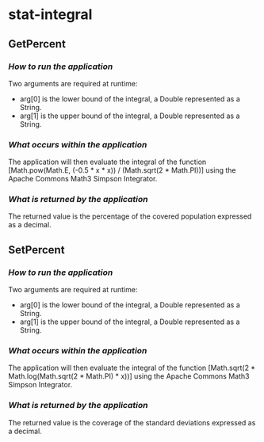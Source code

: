 # stat-integral

## GetPercent

### _How to run the application_
Two arguments are required at runtime:
* arg[0] is the lower bound of the integral, a Double represented as a String.
* arg[1] is the upper bound of the integral, a Double represented as a String.

### _What occurs within the application_
The application will then evaluate the integral of the function
[Math.pow(Math.E, (-0.5 * x * x)) / (Math.sqrt(2 * Math.PI))]
using the Apache Commons Math3 Simpson Integrator.

### _What is returned by the application_
The returned value is the percentage of the covered population expressed as a decimal.

## SetPercent

### _How to run the application_
Two arguments are required at runtime:
* arg[0] is the lower bound of the integral, a Double represented as a String.
* arg[1] is the upper bound of the integral, a Double represented as a String.

### _What occurs within the application_
The application will then evaluate the integral of the function
[Math.sqrt(2 * Math.log(Math.sqrt(2 * Math.PI) * x))]
using the Apache Commons Math3 Simpson Integrator.

### _What is returned by the application_
The returned value is the coverage of the standard deviations expressed as a decimal.
